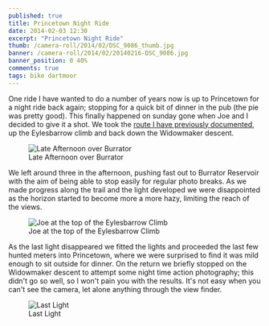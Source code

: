 ```yaml
---
published: true
title: Princetown Night Ride
date: 2014-02-03 12:30
excerpt: "Princetown Night Ride"
thumb: /camera-roll/2014/02/DSC_9086_thumb.jpg
banner: /camera-roll/2014/02/20140216-DSC_9086.jpg
banner_position: 0 40%
comments: true
tags: bike dartmoor
---
```


One ride I have wanted to do a number of years now is up to Princetown for a night ride back again; stopping for a quick bit of dinner in the pub (the pie was pretty good). This finally happened on sunday gone when Joe and I decided to give it a shot. We took the [route I have previously documented][prev-route], up the Eylesbarrow climb and back down the Widowmaker descent.

<figure>
  <img data-src="/assets/camera-roll/2014/02/DSC_9069.jpg" alt="Late Afternoon over Burrator" />
  <figcaption>Late Afternoon over Burrator</figcaption>
</figure>

We left around three in the afternoon, pushing fast out to Burrator Reservoir with the aim of being able to stop easily for regular photo breaks. As we made progress along the trail and the light developed we were disappointed as the horizon started to become more a more hazy, limiting the reach of the views.

<figure>
  <img data-src="/assets/camera-roll/2014/02/DSC_9086.jpg" alt="Joe at the top of the Eylesbarrow Climb" />
  <figcaption>Joe at the top of the Eylesbarrow Climb</figcaption>
</figure>

As the last light disappeared we fitted the lights and proceeded the last few hunted meters into Princetown, where we were surprised to find it was mild enough to sit outside for dinner. On the return we briefly stopped on the Widowmaker descent to attempt some night time action photography; this didn't go so well, so I won't pain you with the results. It's not easy when you can't see the camera, let alone anything through the view finder.

<figure>
  <img data-src="/assets/camera-roll/2014/02/DSC_9110.jpg" alt="Last Light" />
  <figcaption>Last Light</figcaption>
</figure>

[prev-route]: https://danielgroves.net/adventures-photography/2014/01/plymouth-to-princetown-and-back-again/ "Previous documented ride from Plymouth to Princetown and back"
